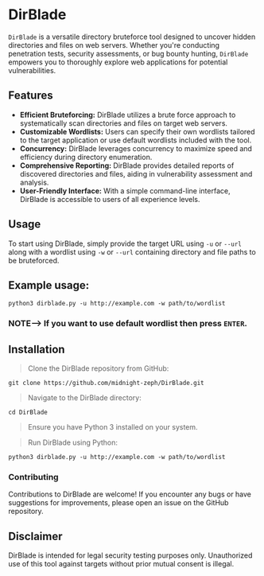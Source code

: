 # DirBlade
```DirBlade``` is a versatile directory bruteforce tool designed to uncover hidden directories and files on web servers. Whether you're conducting penetration tests, security assessments, or bug bounty hunting, ```DirBlade``` empowers you to thoroughly explore web applications for potential vulnerabilities.

## Features
- **Efficient Bruteforcing:** DirBlade utilizes a brute force approach to systematically scan directories and files on target web servers.
- **Customizable Wordlists:** Users can specify their own wordlists tailored to the target application or use default wordlists included with the tool.
- **Concurrency:** DirBlade leverages concurrency to maximize speed and efficiency during directory enumeration.
- **Comprehensive Reporting:** DirBlade provides detailed reports of discovered directories and files, aiding in vulnerability assessment and analysis.
- **User-Friendly Interface:** With a simple command-line interface, DirBlade is accessible to users of all experience levels.
## Usage
To start using DirBlade, simply provide the target URL using ```-u``` or ```--url``` along with a wordlist using ```-w``` or ```--url``` containing directory and file paths to be bruteforced.

## Example usage:
```
python3 dirblade.py -u http://example.com -w path/to/wordlist
```
### NOTE--> If you want to use default wordlist then press ```ENTER```.

## Installation
> Clone the DirBlade repository from GitHub:
```
git clone https://github.com/midnight-zeph/DirBlade.git
```

> Navigate to the DirBlade directory:
```
cd DirBlade
```
> Ensure you have Python 3 installed on your system.

> Run DirBlade using Python:
```
python3 dirblade.py -u http://example.com -w path/to/wordlist
```
### Contributing
Contributions to DirBlade are welcome! If you encounter any bugs or have suggestions for improvements, please open an issue on the GitHub repository.

## Disclaimer
DirBlade is intended for legal security testing purposes only. Unauthorized use of this tool against targets without prior mutual consent is illegal.
